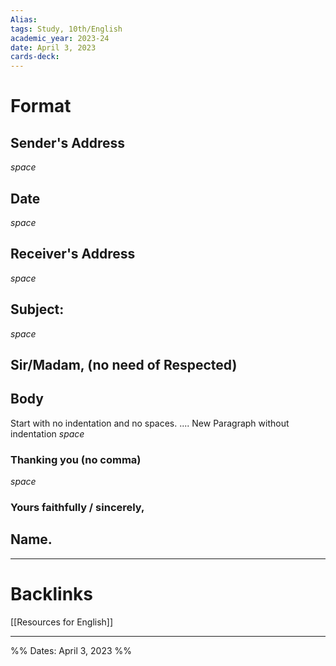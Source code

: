 ```yaml
---
Alias:
tags: Study, 10th/English
academic_year: 2023-24
date: April 3, 2023
cards-deck:
---
```


# Format

## Sender's Address
_space_
## Date
_space_
## Receiver's Address
_space_
## Subject:
_space_
## Sir/Madam, (no need of Respected)
## Body
Start with no indentation and no spaces.
....
New Paragraph without indentation
_space_
### Thanking you (no comma)
_space_
### Yours faithfully / sincerely,
## Name.



---

# Backlinks

[[Resources for English]]

---

%%
Dates: April 3, 2023
%%